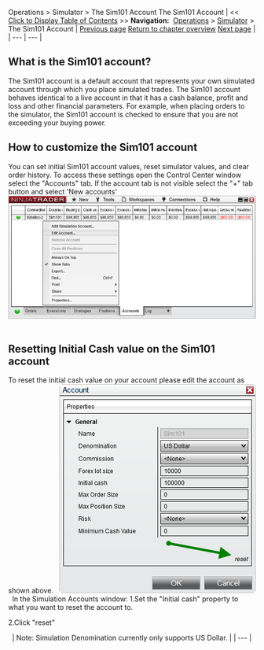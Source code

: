 ﻿
Operations > Simulator > The Sim101 Account
The Sim101 Account
| << [Click to Display Table of Contents](the_sim101_account.md) >> **Navigation:**     [Operations](operations-1.md) > [Simulator](simulation-1.md) > The Sim101 Account | [Previous page](simulation-1.md) [Return to chapter overview](simulation-1.md) [Next page](multiple_simulation_accounts-1.md) |
| --- | --- |
## What is the Sim101 account?
The Sim101 account is a default account that represents your own simulated account through which you place simulated trades. The Sim101 account behaves identical to a live account in that it has a cash balance, profit and loss and other financial parameters. For example, when placing orders to the simulator, the Sim101 account is checked to ensure that you are not exceeding your buying power.
## 
## How to customize the Sim101 account
You can set initial Sim101 account values, reset simulator values, and clear order history. To access these settings open the Control Center window select the "Accounts" tab. If the account tab is not visible select the "+" tab button and select 'New accounts'
 
![Simulator_Sim101ContextMenu](simulator_sim101contextmenu.png)
 
## Resetting Initial Cash value on the Sim101 account
To reset the initial cash value on your account please edit the account as shown above.
 
![Simulator_Reset](simulator_reset.png)
 
In the Simulation Accounts window:
1.Set the "Initial cash" property to what you want to reset the account to. 

2.Click "reset"

 
| Note: Simulation Denomination currently only supports US Dollar. |
| --- |
